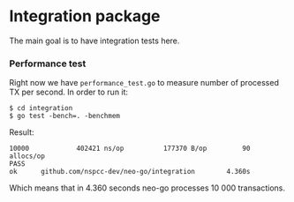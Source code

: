 # Integration package
The main goal is to have integration tests here.

### Performance test
Right now we have `performance_test.go` to measure number of processed TX per second.
In order to run it:
```
$ cd integration
$ go test -bench=. -benchmem
```

Result:
```
10000            402421 ns/op          177370 B/op         90 allocs/op
PASS
ok      github.com/nspcc-dev/neo-go/integration        4.360s

```

Which means that in 4.360 seconds neo-go processes 10 000 transactions.